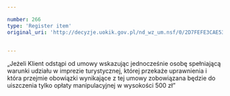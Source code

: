 ```yaml
---

number: 266
type: 'Register item'
original_uri: 'http://decyzje.uokik.gov.pl/nd_wz_um.nsf/0/2D7FEFE3CAE532ECC12572DD003294B6?OpenDocument'


---
```


„Jeżeli Klient odstąpi od umowy wskazując jednocześnie osobę spełniającą warunki udziału w imprezie turystycznej, której przekaże uprawnienia i która przejmie obowiązki wynikające z tej umowy zobowiązana będzie do uiszczenia tylko opłaty manipulacyjnej w wysokości 500 zł”
